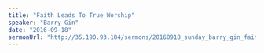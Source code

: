 ```yaml
---
title: "Faith Leads To True Worship"
speaker: "Barry Gin"
date: "2016-09-18"
sermonUrl: "http://35.190.93.184/sermons/20160918_sunday_barry_gin_faith_leads_to_true_worship.mp3"
---
```

